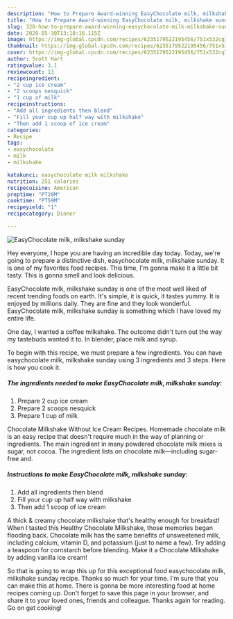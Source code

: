 ```yaml
---
description: "How to Prepare Award-winning EasyChocolate milk, milkshake sunday"
title: "How to Prepare Award-winning EasyChocolate milk, milkshake sunday"
slug: 320-how-to-prepare-award-winning-easychocolate-milk-milkshake-sunday
date: 2020-05-30T13:10:16.115Z
image: https://img-global.cpcdn.com/recipes/6235179522195456/751x532cq70/easychocolate-milk-milkshake-sunday-recipe-main-photo.jpg
thumbnail: https://img-global.cpcdn.com/recipes/6235179522195456/751x532cq70/easychocolate-milk-milkshake-sunday-recipe-main-photo.jpg
cover: https://img-global.cpcdn.com/recipes/6235179522195456/751x532cq70/easychocolate-milk-milkshake-sunday-recipe-main-photo.jpg
author: Scott Hart
ratingvalue: 3.1
reviewcount: 13
recipeingredient:
- "2 cup ice cream"
- "2 scoops nesquick"
- "1 cup of milk"
recipeinstructions:
- "Add all ingredients then blend"
- "Fill your cup up half way with milkshake"
- "Then add 1 scoop of ice cream"
categories:
- Recipe
tags:
- easychocolate
- milk
- milkshake

katakunci: easychocolate milk milkshake 
nutrition: 251 calories
recipecuisine: American
preptime: "PT20M"
cooktime: "PT59M"
recipeyield: "1"
recipecategory: Dinner

---
```



![EasyChocolate milk, milkshake sunday](https://img-global.cpcdn.com/recipes/6235179522195456/751x532cq70/easychocolate-milk-milkshake-sunday-recipe-main-photo.jpg)

Hey everyone, I hope you are having an incredible day today. Today, we're going to prepare a distinctive dish, easychocolate milk, milkshake sunday. It is one of my favorites food recipes. This time, I'm gonna make it a little bit tasty. This is gonna smell and look delicious.

EasyChocolate milk, milkshake sunday is one of the most well liked of recent trending foods on earth. It's simple, it is quick, it tastes yummy. It is enjoyed by millions daily. They are fine and they look wonderful. EasyChocolate milk, milkshake sunday is something which I have loved my entire life.

One day, I wanted a coffee milkshake. The outcome didn&#39;t turn out the way my tastebuds wanted it to. In blender, place milk and syrup.


To begin with this recipe, we must prepare a few ingredients. You can have easychocolate milk, milkshake sunday using 3 ingredients and 3 steps. Here is how you cook it.

<!--inarticleads1-->

##### The ingredients needed to make EasyChocolate milk, milkshake sunday:

1. Prepare 2 cup ice cream
1. Prepare 2 scoops nesquick
1. Prepare 1 cup of milk


Chocolate Milkshake Without Ice Cream Recipes. Homemade chocolate milk is an easy recipe that doesn&#39;t require much in the way of planning or ingredients. The main ingredient in many powdered chocolate milk mixes is sugar, not cocoa. The ingredient lists on chocolate milk—including sugar-free and. 

<!--inarticleads2-->

##### Instructions to make EasyChocolate milk, milkshake sunday:

1. Add all ingredients then blend
1. Fill your cup up half way with milkshake
1. Then add 1 scoop of ice cream


A thick &amp; creamy chocolate milkshake that&#39;s healthy enough for breakfast! When I tasted this Healthy Chocolate Milkshake, those memories began flooding back. Chocolate milk has the same benefits of unsweetened milk, including calcium, vitamin D, and potassium (just to name a few). Try adding a teaspoon for cornstarch before blending. Make it a Chocolate Milkshake by adding vanilla ice cream! 

So that is going to wrap this up for this exceptional food easychocolate milk, milkshake sunday recipe. Thanks so much for your time. I'm sure that you can make this at home. There is gonna be more interesting food at home recipes coming up. Don't forget to save this page in your browser, and share it to your loved ones, friends and colleague. Thanks again for reading. Go on get cooking!
